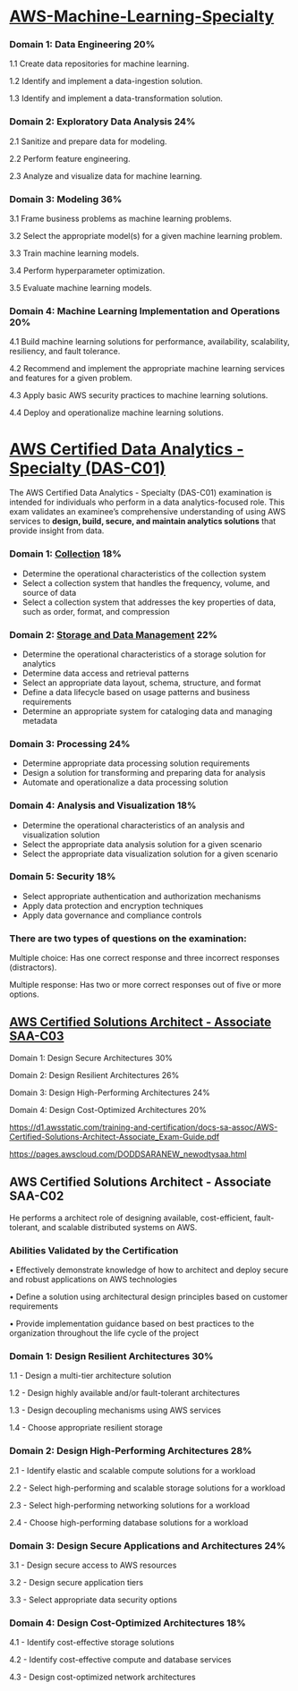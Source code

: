 # [AWS-Machine-Learning-Specialty](https://aws.amazon.com/certification/certified-machine-learning-specialty/)

### Domain 1: Data Engineering 20%

1.1 Create data repositories for machine learning.

1.2 Identify and implement a data-ingestion solution.

1.3 Identify and implement a data-transformation solution.

### Domain 2: Exploratory Data Analysis 24%

2.1 Sanitize and prepare data for modeling.

2.2 Perform feature engineering.

2.3 Analyze and visualize data for machine learning.

### Domain 3: Modeling 36%

3.1 Frame business problems as machine learning problems.

3.2 Select the appropriate model(s) for a given machine learning problem.

3.3 Train machine learning models.

3.4 Perform hyperparameter optimization.

3.5 Evaluate machine learning models.

### Domain 4: Machine Learning Implementation and Operations 20%

4.1 Build machine learning solutions for performance, availability, scalability, resiliency, and fault tolerance.

4.2 Recommend and implement the appropriate machine learning services and features for a given problem.

4.3 Apply basic AWS security practices to machine learning solutions.

4.4 Deploy and operationalize machine learning solutions.


# [AWS Certified Data Analytics - Specialty (DAS-C01)](https://aws.amazon.com/certification/certified-data-analytics-specialty/)

The AWS Certified Data Analytics - Specialty (DAS-C01) examination is intended for individuals who perform in a data analytics-focused role. This exam validates an examinee’s comprehensive understanding of using AWS services to **design, build, secure, and maintain analytics solutions** that provide insight from data.


### Domain 1: [Collection](Collection.md) 18%
- Determine the operational characteristics of the collection system
- Select a collection system that handles the frequency, volume, and source of data
- Select a collection system that addresses the key properties of data, such as order, format, and compression

### Domain 2: [Storage and Data Management](Storage.md) 22%
- Determine the operational characteristics of a storage solution for analytics
- Determine data access and retrieval patterns
- Select an appropriate data layout, schema, structure, and format
- Define a data lifecycle based on usage patterns and business requirements
- Determine an appropriate system for cataloging data and managing metadata

### Domain 3: Processing 24%
- Determine appropriate data processing solution requirements
- Design a solution for transforming and preparing data for analysis
- Automate and operationalize a data processing solution

### Domain 4: Analysis and Visualization 18%
- Determine the operational characteristics of an analysis and visualization solution
- Select the appropriate data analysis solution for a given scenario
- Select the appropriate data visualization solution for a given scenario

### Domain 5: Security 18%
- Select appropriate authentication and authorization mechanisms
- Apply data protection and encryption techniques
- Apply data governance and compliance controls


### There are two types of questions on the examination:

Multiple choice: Has one correct response and three incorrect responses (distractors).

Multiple response: Has two or more correct responses out of five or more options.


## [AWS Certified Solutions Architect - Associate SAA-C03](https://aws.amazon.com/certification/certified-solutions-architect-associate/)

Domain 1: Design Secure Architectures 30%

Domain 2: Design Resilient Architectures 26%

Domain 3: Design High-Performing Architectures 24%

Domain 4: Design Cost-Optimized Architectures 20%

https://d1.awsstatic.com/training-and-certification/docs-sa-assoc/AWS-Certified-Solutions-Architect-Associate_Exam-Guide.pdf

https://pages.awscloud.com/DODDSARANEW_newodtysaa.html




## AWS Certified Solutions Architect - Associate SAA-C02

He performs a architect role of designing available, cost-efficient, fault-tolerant, and scalable distributed systems on AWS.

### Abilities Validated by the Certification

• Effectively demonstrate knowledge of how to architect and deploy secure and robust applications on AWS technologies

• Define a solution using architectural design principles based on customer requirements

• Provide implementation guidance based on best practices to the organization throughout the life cycle of the project

### Domain 1: Design Resilient Architectures 30%

1.1 - Design a multi-tier architecture solution

1.2 - Design highly available and/or fault-tolerant architectures

1.3 - Design decoupling mechanisms using AWS services

1.4 - Choose appropriate resilient storage

### Domain 2: Design High-Performing Architectures 28%

2.1 - Identify elastic and scalable compute solutions for a workload

2.2 - Select high-performing and scalable storage solutions for a workload

2.3 - Select high-performing networking solutions for a workload

2.4 - Choose high-performing database solutions for a workload

### Domain 3: Design Secure Applications and Architectures 24%

3.1 - Design secure access to AWS resources

3.2 - Design secure application tiers

3.3 - Select appropriate data security options

### Domain 4: Design Cost-Optimized Architectures 18%

4.1 - Identify cost-effective storage solutions

4.2 - Identify cost-effective compute and database services

4.3 - Design cost-optimized network architectures




